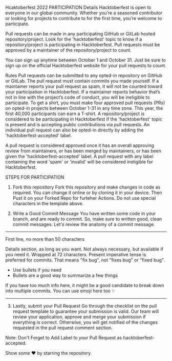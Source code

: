 Hcaktoberfest 2022
PARTICIPATION
Details
Hacktoberfest is open to everyone in our global community. Whether you’re a seasoned contributor or looking for projects to contribute to for the first time, you’re welcome to participate.

Pull requests can be made in any participating GitHub or GitLab hosted repository/project. Look for the 'hacktoberfest' topic to know if a repository/project is participating in Hacktoberfest. Pull requests must be approved by a maintainer of the repository/project to count.

You can sign up anytime between October 1 and October 31. Just be sure to sign up on the official Hacktoberfest website for your pull requests to count.

Rules
Pull requests can be submitted to any opted-in repository on GitHub or GitLab. The pull request must contain commits you made yourself.
If a maintainer reports your pull request as spam, it will not be counted toward your participation in Hacktoberfest.
If a maintainer reports behavior that’s not in line with the project’s code of conduct, you will be ineligible to participate.
To get a shirt, you must make four approved pull requests (PRs) on opted-in projects between October 1-31 in any time zone.
This year, the first 40,000 participants can earn a T-shirt.
A repository/project is considered to be participating in Hacktoberfest if the 'hacktoberfest' topic is present and is accepting public contributions via pull requests. An individual pull request can also be opted-in directly by adding the 'hacktoberfest-accepted' label.

A pull request is considered approved once it has an overall approving review from maintainers, or has been merged by maintainers, or has been given the 'hacktoberfest-accepted' label. A pull request with any label containing the word 'spam' or 'invalid' will be considered ineligible for Hacktoberfest.

STEPS FOR PARTICIPATION
1. Fork this repository
Fork this repository and make changes in code as required. You can change it online or by cloning it in your device. Then Pust it on your Forked Repo for furteher Actions. Do not use special characters in the template above.

2. Write a Good Commit Message
You have written some code in your branch, and are ready to commit. So, make sure to written good, clean commit messages. Let's review the anatomy of a commit message.

---
First line, no more than 50 characters

Details section, as long as you want. Not always necessary, but
available if you need it. Wrapped at 72 characters. Present imperative
tense is preferred for commits. That means "fix bug", not "fixes bug" or
"fixed bug".

- Use bullets if you need
- Bullets are a good way to summarize a few things

If you have too much info here, it might be a good candidate to break
down into multiple commits. You can use emoji here too :sparkles:

---
3. Lastly, submit your Pull Request
Go through the checklist on the pull request template to guarantee your submission is valid. Our team will review your application, approve and merge your submission if everything is correct. Otherwise, you will get notified of the changes requested in the pull request comment section.

Note: Don't Forget to Add Label to your Pull Request as hacktoberfest-accepted.

Show some ❤ by starring the repository.
